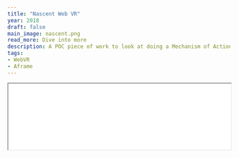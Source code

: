 ```yaml
---
title: "Nascent Web VR"
year: 2018
draft: false
main_image: nascent.png
read_more: Dive into more
description: A POC piece of work to look at doing a Mechanism of Action explanation for medical education.
tags:
- WebVR
- Aframe
---
```


<iframe src="demos/nascent/index.html" width="100%">